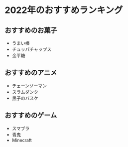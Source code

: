 # 2022年のおすすめランキング

## おすすめのお菓子

- うまい棒
- チュッパチャップス
- 金平糖

## おすすめのアニメ

- チェーンソーマン
- スラムダンク
- 黒子のバスケ

## おすすめのゲーム

- スマブラ
- 青鬼
- Minecraft

